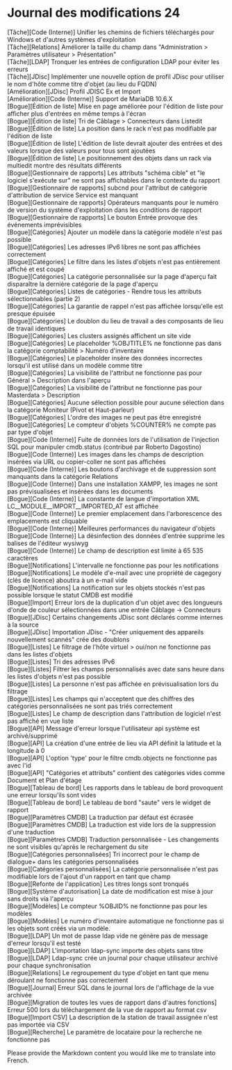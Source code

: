 # Journal des modifications 24

[Tâche][Code (Interne)]                                 Unifier les chemins de fichiers téléchargés pour Windows et d'autres systèmes d'exploitation<br> 
[Tâche][Relations]                                     Améliorer la taille du champ dans "Administration > Paramètres utilisateur > Présentation"<br> 
[Tâche][LDAP]                                          Tronquer les entrées de configuration LDAP pour éviter les erreurs<br> 
[Tâche][JDisc]                                         Implémenter une nouvelle option de profil JDisc pour utiliser le nom d'hôte comme titre d'objet (au lieu du FQDN)<br> 
[Amélioration][JDisc]                                  Profil JDISC Ex et Import<br> 
[Amélioration][Code (Interne)]                         Support de MariaDB 10.6.X<br> 
[Bogue][Édition de liste]                               Mise en page améliorée pour l'édition de liste pour afficher plus d'entrées en même temps à l'écran<br> 
[Bogue][Édition de liste]                               Tri de Câblage > Connecteurs dans Listedit<br> 
[Bogue][Édition de liste]                               La position dans le rack n'est pas modifiable par l'édition de liste<br> 
[Bogue][Édition de liste]                               L'édition de liste devrait ajouter des entrées et des valeurs lorsque des valeurs pour tous sont ajoutées<br> 
[Bogue][Édition de liste]                               Le positionnement des objets dans un rack via multiedit montre des résultats différents<br> 
[Bogue][Gestionnaire de rapports]                       Les attributs "schéma cible" et "le logiciel s'exécute sur" ne sont pas affichables dans le contexte du rapport<br> 
[Bogue][Gestionnaire de rapports]                       subcnd pour l'attribut de catégorie d'attribution de service Service est manquant<br> 
[Bogue][Gestionnaire de rapports]                       Opérateurs manquants pour le numéro de version du système d'exploitation dans les conditions de rapport<br> 
[Bogue][Gestionnaire de rapports]                       Le bouton Entrée provoque des événements imprévisibles<br> 
[Bogue][Catégories]                                    Ajouter un modèle dans la catégorie modèle n'est pas possible<br> 
[Bogue][Catégories]                                    Les adresses IPv6 libres ne sont pas affichées correctement<br> 
[Bogue][Catégories]                                    Le filtre dans les listes d'objets n'est pas entièrement affiché et est coupé<br> 
[Bogue][Catégories]                                    La catégorie personnalisée sur la page d'aperçu fait disparaître la dernière catégorie de la page d'aperçu<br> 
[Bogue][Catégories]                                    Listes de catégories - Rendre tous les attributs sélectionnables (partie 2)<br> 
[Bogue][Catégories]                                    La garantie de rappel n'est pas affichée lorsqu'elle est presque épuisée<br> 
[Bogue][Catégories]                                    Le doublon du lieu de travail a des composants de lieu de travail identiques<br> 
[Bogue][Catégories]                                    Les clusters assignés affichent un site vide<br> 
[Bogue][Catégories]                                    Le placeholder %OBJTITLE% ne fonctionne pas dans la catégorie comptabilité > Numéro d'inventaire<br> 
[Bogue][Catégories]                                    Le placeholder insère des données incorrectes lorsqu'il est utilisé dans un modèle comme titre<br> 
[Bogue][Catégories]                                    La visibilité de l'attribut ne fonctionne pas pour Général > Description dans l'aperçu<br> 
[Bogue][Catégories]                                    La visibilité de l'attribut ne fonctionne pas pour Masterdata > Description<br> 
[Bogue][Catégories]                                    Aucune sélection possible pour aucune sélection dans la catégorie Moniteur (Pivot et Haut-parleur)<br> 
[Bogue][Catégories]                                    L'ordre des images ne peut pas être enregistré<br> 
[Bogue][Catégories]                                    Le compteur d'objets %COUNTER% ne compte pas par type d'objet<br> 
[Bogue][Code (Interne)]                               Fuite de données lors de l'utilisation de l'injection SQL pour manipuler cmdb.status (contribué par Roberto Dagostino)<br> 
[Bogue][Code (Interne)]                               Les images dans les champs de description insérées via URL ou copier-coller ne sont pas affichées<br> 
[Bogue][Code (Interne)]                               Les boutons d'archivage et de suppression sont manquants dans la catégorie Relations<br> 
[Bogue][Code (Interne)]                               Dans une installation XAMPP, les images ne sont pas prévisualisées et insérées dans les documents<br> 
[Bogue][Code (Interne)]                               La constante de langue d'importation XML LC__MODULE__IMPORT__IMPORTED_AT est affichée<br> 
[Bogue][Code (Interne)]                               Le premier emplacement dans l'arborescence des emplacements est cliquable<br> 
[Bogue][Code (Interne)]                               Meilleures performances du navigateur d'objets<br> 
[Bogue][Code (Interne)]                               La désinfection des données d'entrée supprime les balises de l'éditeur wysiwyg<br> 
[Bogue][Code (Interne)]                               Le champ de description est limité à 65 535 caractères<br> 
[Bogue][Notifications]                                 L'intervalle ne fonctionne pas pour les notifications<br> 
[Bogue][Notifications]                                 Le modèle d'e-mail avec une propriété de cagegory (clés de licence) aboutira à un e-mail vide<br> 
[Bogue][Notifications]                                 La notification sur les objets stockés n'est pas possible lorsque le statut CMDB est modifié<br> 
[Bogue][Import]                                        Erreur lors de la duplication d'un objet avec des longueurs d'onde de couleur sélectionnées dans une entrée Câblage -> Connecteurs<br> 
[Bogue][JDisc]                                         Certains changements JDisc sont déclarés comme internes à la source<br> 
[Bogue][JDisc]                                         Importation JDisc - "Créer uniquement des appareils nouvellement scannés" crée des doublons<br> 
[Bogue][Listes]                                       Le filtrage de l'hôte virtuel > oui/non ne fonctionne pas dans les listes d'objets<br> 
[Bogue][Listes]                                       Tri des adresses IPv6<br> 
[Bogue][Listes]                                       Filtrer les champs personnalisés avec date sans heure dans les listes d'objets n'est pas possible<br> 
[Bogue][Listes]                                       La personne n'est pas affichée en prévisualisation lors du filtrage<br> 
[Bogue][Listes]                                       Les champs qui n'acceptent que des chiffres des catégories personnalisées ne sont pas triés correctement<br> 
[Bogue][Listes]                                       Le champ de description dans l'attribution de logiciel n'est pas affiché en vue liste<br> 
[Bogue][API]                                          Message d'erreur lorsque l'utilisateur api système est archivé/supprimé<br> 
[Bogue][API]                                          La création d'une entrée de lieu via API définit la latitude et la longitude à 0<br> 
[Bogue][API]                                          L'option 'type' pour le filtre cmdb.objects ne fonctionne pas avec l'id<br> 
[Bogue][API]                                          "Catégories et attributs" contient des catégories vides comme Document et Plan d'étage<br> 
[Bogue][Tableau de bord]                              Les rapports dans le tableau de bord provoquent une erreur lorsqu'ils sont vides<br> 
[Bogue][Tableau de bord]                              Le tableau de bord "saute" vers le widget de rapport<br> 
[Bogue][Paramètres CMDB]                              La traduction par défaut est écrasée<br> 
[Bogue][Paramètres CMDB]                              La traduction est vide lors de la suppression d'une traduction<br> 
[Bogue][Paramètres CMDB]                              Traduction personnalisée - Les changements ne sont visibles qu'après le rechargement du site<br> 
[Bogue][Catégories personnalisées]                     Tri incorrect pour le champ de dialogue+ dans les catégories personnalisées<br> 
[Bogue][Catégories personnalisées]                     La catégorie personnalisée n'est pas modifiable lors de l'ajout d'un rapport en tant que champ<br> 
[Bogue][Refonte de l'application]                      Les titres longs sont tronqués<br> 
[Bogue][Système d'autorisation]                       La date de modification est mise à jour sans droits via l'aperçu<br> 
[Bogue][Modèles]                                      Le compteur %OBJID% ne fonctionne pas pour les modèles<br> 
[Bogue][Modèles]                                      Le numéro d'inventaire automatique ne fonctionne pas si les objets sont créés via un modèle.<br> 
[Bogue][LDAP]                                        Un mot de passe ldap vide ne génère pas de message d'erreur lorsqu'il est testé<br> 
[Bogue][LDAP]                                        L'importation ldap-sync importe des objets sans titre<br> 
[Bogue][LDAP]                                        Ldap-sync crée un journal pour chaque utilisateur archivé pour chaque synchronisation<br> 
[Bogue][Relations]                                   Le regroupement du type d'objet en tant que menu déroulant ne fonctionne pas correctement<br> 
[Bogue][Journal]                                     Erreur SQL dans le journal lors de l'affichage de la vue archivée<br> 
[Bogue][Migration de toutes les vues de rapport dans d'autres fonctions] Erreur 500 lors du téléchargement de la vue de rapport au format csv<br> 
[Bogue][Import CSV]                                  La description de la station de travail assignée n'est pas importée via CSV<br> 
[Bogue][Recherche]                                   Le paramètre de locataire pour la recherche ne fonctionne pas

Please provide the Markdown content you would like me to translate into French.
